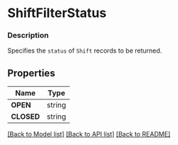 # ShiftFilterStatus


### Description

Specifies the `status` of `Shift` records to be returned.

## Properties
Name | Type
------------ | -------------
**OPEN** | string
**CLOSED** | string

[[Back to Model list]](../README.md#documentation-for-models) [[Back to API list]](../README.md#documentation-for-api-endpoints) [[Back to README]](../README.md)


